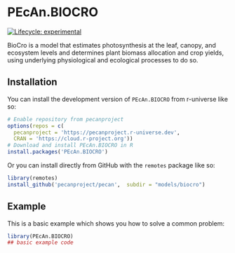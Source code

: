 # PEcAn.BIOCRO

<!-- badges: start -->

[![Lifecycle: experimental](https://img.shields.io/badge/lifecycle-experimental-orange.svg)](https://lifecycle.r-lib.org/articles/stages.html#experimental)

<!-- badges: end -->

BioCro is a model that estimates photosynthesis at the leaf, canopy, and ecosystem levels and determines plant biomass allocation and crop yields, using underlying physiological and ecological processes to do so.

## Installation

You can install the development version of `PEcAn.BIOCRO` from r-universe like so:

``` r
# Enable repository from pecanproject
options(repos = c(
  pecanproject = 'https://pecanproject.r-universe.dev',
  CRAN = 'https://cloud.r-project.org'))
# Download and install PEcAn.BIOCRO in R
install.packages('PEcAn.BIOCRO')
```

Or you can install directly from GitHub with the `remotes` package like so:

``` r
library(remotes)
install_github('pecanproject/pecan',  subdir = "models/biocro")
```

## Example

This is a basic example which shows you how to solve a common problem:

``` r
library(PEcAn.BIOCRO)
## basic example code
```
